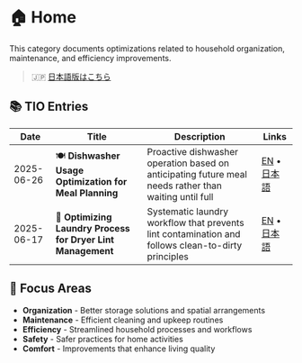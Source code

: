 # 🏠 Home

This category documents optimizations related to household organization, maintenance, and efficiency improvements.

> 🇯🇵 [日本語版はこちら](./README.ja.md)

## 📚 TIO Entries

| Date | Title | Description | Links |
|------|-------|-------------|-------|
| 2025-06-26 | 🍽️ **Dishwasher Usage Optimization for Meal Planning** | Proactive dishwasher operation based on anticipating future meal needs rather than waiting until full | [EN](./2025-06-26-dishwasher-usage-optimization-for-meal-planning.md) • [日本語](./2025-06-26-dishwasher-usage-optimization-for-meal-planning.ja.md) |
| 2025-06-17 | 🧺 **Optimizing Laundry Process for Dryer Lint Management** | Systematic laundry workflow that prevents lint contamination and follows clean-to-dirty principles | [EN](./2025-06-17-optimizing-laundry-process-dryer-lint-management.md) • [日本語](./2025-06-17-optimizing-laundry-process-dryer-lint-management.ja.md) |

## 🎯 Focus Areas

- **Organization** - Better storage solutions and spatial arrangements
- **Maintenance** - Efficient cleaning and upkeep routines  
- **Efficiency** - Streamlined household processes and workflows
- **Safety** - Safer practices for home activities
- **Comfort** - Improvements that enhance living quality
